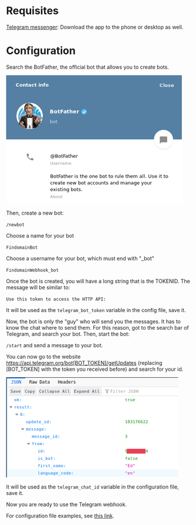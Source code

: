 # Requisites

[Telegram messenger](https://telegram.org/): Download the app to the phone or desktop as well.

# Configuration

Search the BotFather, the official bot that allows you to create bots.

![Bot Father](../images/bot_father.png)

Then, create a new bot:

`/newbot`

Choose a name for your bot

`FindomainBot`

Choose a username for your bot, which must end with "_bot"

`FindomainWebhook_bot`

Once the bot is created, you will have a long string that is the TOKENID. The message will be similar to:

`Use this token to access the HTTP API:`

It will be used as the `telegram_bot_token` variable in the config file, save it.

Now, the bot is only the "guy" who will send you the messages. It has to know the chat where to send them. For this reason, got to the search bar of Telegram, and search your bot. Then, start the bot:

`/start` and send a message to your bot.

You can now go to the website https://api.telegram.org/bot[BOT_TOKEN]/getUpdates (replacing [BOT_TOKEN] with the token you received before) and search for your id.

![Telegram chat id](../images/telegram_chat_id.png)

It will be used as the `telegram_chat_id` variable in the configuration file, save it.

Now you are ready to use the Telegram webhook.

For configuration file examples, see [this link](https://github.com/Edu4rdSHL/findomain/tree/master/config_examples).
